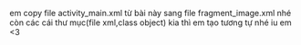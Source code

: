 em copy file activity_main.xml từ bài này sang file fragment_image.xml nhé
còn các cái thư mục(file xml,class object) kia thì em tạo tương tự nhé
iu em <3
